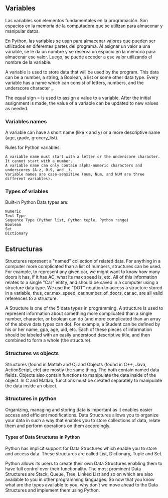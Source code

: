 ## Variables
Las variables son elementos fundamentales en la programación. Son espacios en la memoria de la computadora que se utilizan para almacenar y manipular datos. 

En Python, las variables se usan para almacenar valores que pueden ser utilizados en diferentes partes del programa. Al asignar un valor a una variable, se le da un nombre y se reserva un espacio en la memoria para almacenar ese valor. Luego, se puede acceder a ese valor utilizando el nombre de la variable.

A variable is used to store data that will be used by the program. This data can be a number, a string, a Boolean, a list or some other data type. Every variable has a name which can consist of letters, numbers, and the underscore character _.

The equal sign = is used to assign a value to a variable. After the initial assignment is made, the value of a variable can be updated to new values as needed.

### Variables names
A variable can have a short name (like x and y) or a more descriptive name (age, grade, grocery_list).

Rules for Python variables:

    A variable name must start with a letter or the underscore character. It cannot start with a number.
    A variable name can only contain alpha-numeric characters and underscores (A-z, 0-9, and _).
    Variable names are case-sensitive (num, Num, and NUM are three different variables).

### Types of vriables
Built-in Python Data types are:

    Numeric
    Text Type
    Sequence Type (Python list, Python tuple, Python range)
    Boolean
    Set
    Dictionary

## Estructuras
Structures represent a "named" collection of related data. For anything in a computer more complicated than a list of numbers, structures can be used. For example, to represent any given car, we might want to know how many doors it has, if it has AC, what its max speed is, etc. All of this information relates to a single "Car" entity, and should be saved in a computer using a structure data type. We use the "DOT" notation to access a structure stored in a variable, thus, car.max_speed, car.number_of_doors, car.ac, are all valid references to a structure. 

 A Structure is one of the 5 data types in programming. A structure is used to represent information about something more complicated than a single number, character, or boolean can do (and more complicated than an array of the above data types can do). For example, a Student can be defined by his or her name, gpa, age, uid, etc. Each of these pieces of information should be labeled with an easily understood descriptive title, and then combined to form a whole (the structure).

### Structures vs objects
Structures (found in Matlab and C) and Objects (found in C++, Java, ActionScript, etc) are mostly the same thing. The both contain named data fields. Objects also contain functions to manipulate the data inside of the object. In C and Matlab, functions must be created separately to manipulate the data inside an object. 

### Structures in python
Organizing, managing and storing data is important as it enables easier access and efficient modifications. Data Structures allows you to organize your data in such a way that enables you to store collections of data, relate them and perform operations on them accordingly.  

#### Types of Data Structures in Python

Python has implicit support for Data Structures which enable you to store and access data. These structures are called List, Dictionary, Tuple and Set.

Python allows its users to create their own Data Structures enabling them to have full control over their functionality. The most prominent Data Structures are Stack, Queue, Tree, Linked List and so on which are also available to you in other programming languages. So now that you know what are the types available to you, why don’t we move ahead to the Data Structures and implement them using Python.
